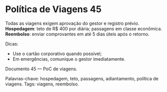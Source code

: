 # Política de Viagens 45

Todas as viagens exigem aprovação do gestor e registro prévio. 
**Hospedagem**: teto de R$ 400 por diária; passagens em classe econômica.
**Reembolso**: enviar comprovantes em até 5 dias úteis após o retorno.

Dicas:
- Use o cartão corporativo quando possível;
- Em emergências, comunique o gestor imediatamente.

Documento 45 — PoC de viagens.

Palavras-chave: hospedagem, teto, passagens, adiantamento, política de viagens.
Tags: viagens, reembolso.
